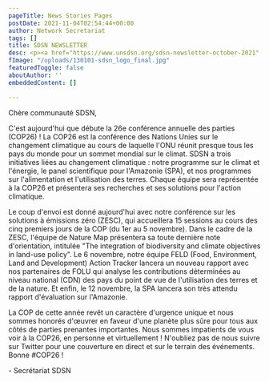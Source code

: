 ```yaml
---
pageTitle: News Stories Pages
postDate: 2021-11-04T02:54:44+00:00
author: Network Secretariat
tags: []
title: SDSN NEWSLETTER
desc: <p><a href="https://www.unsdsn.org/sdsn-newsletter-october-2021" title="https://www.unsdsn.org/sdsn-newsletter-october-2021">https://www.unsdsn.org/sdsn-newsletter-october-2021</a></p>
fImage: "/uploads/130101-sdsn_logo_final.jpg"
featuredToggle: false
aboutAuthor: ''
embeddedContent: []

---
```

Chère communauté SDSN,

C'est aujourd'hui que débute la 26e conférence annuelle des parties (COP26) ! La COP26 est la conférence des Nations Unies sur le changement climatique au cours de laquelle l'ONU réunit presque tous les pays du monde pour un sommet mondial sur le climat. SDSN a trois initiatives liées au changement climatique : notre programme sur le climat et l'énergie, le panel scientifique pour l'Amazonie (SPA), et nos programmes sur l'alimentation et l'utilisation des terres. Chaque équipe sera représentée à la COP26 et présentera ses recherches et ses solutions pour l'action climatique. 

Le coup d'envoi est donné aujourd'hui avec notre conférence sur les solutions à émissions zéro (ZESC), qui accueillera 15 sessions au cours des cinq premiers jours de la COP (du 1er au 5 novembre). Dans le cadre de la ZESC, l'équipe de Nature Map présentera sa toute dernière note d'orientation, intitulée "The integration of biodiversity and climate objectives in land-use policy". Le 6 novembre, notre équipe FELD (Food, Environment, Land and Development) Action Tracker lancera un nouveau rapport avec nos partenaires de FOLU qui analyse les contributions déterminées au niveau national (CDN) des pays du point de vue de l'utilisation des terres et de la nature. Et enfin, le 12 novembre, la SPA lancera son très attendu rapport d'évaluation sur l'Amazonie.

La COP de cette année revêt un caractère d'urgence unique et nous sommes honorés d'œuvrer en faveur d'une planète plus sûre pour tous aux côtés de parties prenantes importantes. Nous sommes impatients de vous voir à la COP26, en personne et virtuellement ! N'oubliez pas de nous suivre sur Twitter pour une couverture en direct et sur le terrain des événements. Bonne #COP26 !

\- Secrétariat SDSN
